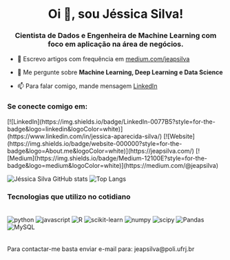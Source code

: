 <h1 align='center'>  Oi 🤚, sou Jéssica Silva! </h1>
<h3 align="center"> Cientista de Dados e Engenheira de Machine Learning com foco em aplicação na área de negócios.</h3>

- 📝 Escrevo artigos com frequência em [medium.com/jeapsilva](https://medium.com/@jeapsilva)

- 💬 Me pergunte sobre **Machine Learning, Deep Learning e Data Science**

- 📫 Para falar comigo, mande mensagem [LinkedIn](https://www.linkedin.com/in/jessica-aparecida-silva/) 

<h3 align="left">Se conecte comigo em:</h3>
[![LinkedIn](https://img.shields.io/badge/LinkedIn-0077B5?style=for-the-badge&logo=linkedin&logoColor=white)](https://www.linkedin.com/in/jessica-aparecida-silva/)
[![Website](https://img.shields.io/badge/website-000000?style=for-the-badge&logo=About.me&logoColor=white)](https://jeapsilva.com/)
[![Medium](https://img.shields.io/badge/Medium-12100E?style=for-the-badge&logo=medium&logoColor=white)](https://medium.com/@jeapsilva)

![Jéssica Silva GitHub stats](https://github-readme-stats.vercel.app/api?username=jeapsilva&show_icons=true&theme=transparent)
![Top Langs](https://github-readme-stats.vercel.app/api/top-langs/?username=jeapsilva&layout=compact&theme=transparent)

### Tecnologias que utilizo no cotidiano

<div style="display: inline_block"><br/>
    <img align="center" alt="python" src="https://img.shields.io/badge/Python-3776AB?style=for-the-badge&logo=python&logoColor=white" />   
    <img align="center" alt="javascript" src="https://img.shields.io/badge/JavaScript-F7DF1E?style=for-the-badge&logo=javascript&logoColor=black" /> 
    <img align="center" alt="R" src="https://img.shields.io/badge/R-276DC3?style=for-the-badge&logo=r&logoColor=white" />   
    <img align="center" alt="scikit-learn" src="https://img.shields.io/badge/scikit_learn-F7931E?style=for-the-badge&logo=scikit-learn&logoColor=white" />   
    <img align="center" alt="numpy" src="https://img.shields.io/badge/Numpy-777BB4?style=for-the-badge&logo=numpy&logoColor=white" />  
    <img align="center" alt="scipy" src="https://img.shields.io/badge/SciPy-654FF0?style=for-the-badge&logo=SciPy&logoColor=whit" /> 
    <img align="center" alt="Pandas" src="https://img.shields.io/badge/Pandas-2C2D72?style=for-the-badge&logo=pandas&logoColor=white" /> 
    <img align="center" alt="MySQL" src="https://img.shields.io/badge/MySQL-00000F?style=for-the-badge&logo=mysql&logoColor=white" />   
</div><br/>

<br>
Para contactar-me basta enviar e-mail para: jeapsilva@poli.ufrj.br 
